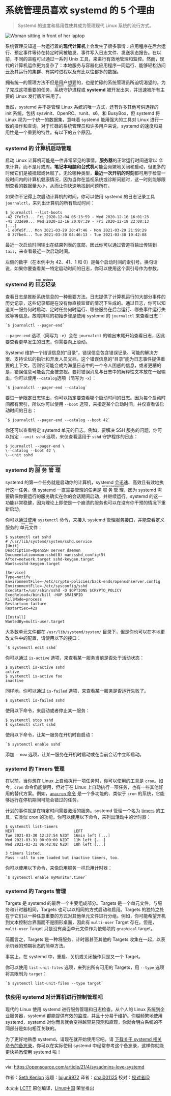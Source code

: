 [#]: subject: (5 reasons sysadmins love systemd)
[#]: via: (https://opensource.com/article/21/4/sysadmins-love-systemd)
[#]: author: (Seth Kenlon https://opensource.com/users/seth)
[#]: collector: (lujun9972)
[#]: translator: (chai001125)
[#]: reviewer: ( )
[#]: publisher: ( )
[#]: url: ( )

系统管理员喜欢 systemd 的 5 个理由
======

>Systemd 的速度和易用性使其成为管理现代 Linux 系统的流行方式。

![Woman sitting in front of her laptop][1]

系统管理员知道一台运行着的**现代计算机**上会发生了很多事情：应用程序在后台运行、预定事件等待在特定时间被触发、事件写入日志文件、发送状态报告。在以前，不同的进程可以通过一系列 Unix 工具，来进行有效地管理和监控。然而，现代的计算机运作更为复杂了：本地服务与容器化应用程序一同运行、能够轻松访问云及其运行的集群、有实时进程以及有比以往都多的数据。

拥有统一的管理方法不但是用户想要的，也是忙碌的系统管理员所迫切渴望的。为了完成这项重要的任务，<ruby>系统守护进程<rt> system daemon </rt></ruby> 或 **systemd** 被开发出来，并迅速被所有主要的 Linux 发行版所采用了。

当然，systemd 并不是管理 Linux 系统的唯一方式，还有许多其他可供选择的 init 系统，包括 sysvinit、OpenRC、runit、s6，和 BusyBox，但 systemd 将 Linux 视为一个统一的数据集，意味着 systemd 能用强大的工具对 Linux 进行一致的操作和查询。对于忙碌的系统管理员和许多用户来说，systemd 的速度和易用性是一个重要的特性。有以下的五个原因。

### systemd 的 <ruby>计算机启动管理<rt> Boot management </rt></ruby>

启动 Linux 计算机可能是一件非常罕见的事情。**服务器**的正常运行时间通常以 _年_ 来计算，而不是月或周。**笔记本电脑和台式机**可能会频繁地关闭和启动，但更多的时候它们是被挂起或休眠了。无论哪种类型，**最近一次开机的时刻**都可用于检查一段时间内的计算机健康情况，因为当你在监视系统或诊断问题时，这一时刻能够限制查看的数据量大小，从而让你快速地找到问题所在。

如果你不记得上次启动计算机的时间，你可以使用 systemd 的日志记录工具 `journalctl`，来列出计算机的所有启动时间：

```
$ journalctl --list-boots
-42 7fe7c3... Fri 2020-12-04 05:13:59 - Wed 2020-12-16 16:01:23
-41 332e99... Wed 2020-12-16 20:07:39 - Fri 2020-12-18 22:08:13
[...]
-1 e0fe5f... Mon 2021-03-29 20:47:46 - Mon 2021-03-29 21:59:29
 0 37fbe4... Tue 2021-03-30 04:46:13 - Tue 2021-03-30 10:42:08
```

最近一次启动时间输出在结果列表的底部，因此你可以通过管道将输出传输到 `tail`，来查看最近一次启动时间。

左侧的数字（在本例中为 42、41、1 和 0）是每个启动时间的索引号。换句话说，如果你要查看某一特定启动时间的日志，你可以使用这个索引号作为参数。

### systemd 的 <ruby>日志记录<rt> Log reviews </rt></ruby>

查看日志是推断系统信息的一种重要方法。日志提供了计算机运行的大部分事件的历史记录，这些记录都是在没有你直接监督的情况下生成的。通过日志，你可以知道某一服务何时启动、定时任务何时运行、哪些服务在后台运行、哪些事件运行失败等等信息。故障排除的初始步骤是使用 systemd 的 `journalctl` 来查看日志：

```
`$ journalctl --pager-end`
```

`--pager-end` 选项（简写为 `-e`）会在 `journalctl` 的输出末尾开始查看日志，因此要查看更早发生的日志，你需要向上滚动。

Systemd 维护一个错误信息的“目录”，错误信息包含错误记录、可能的解决方案、支持论坛的指针和开发人员文档。这个错误信息的“目录”能为日志事件提供重要的上下文，否则它可能会成为海量日志中的一个令人困惑的信息，或者更糟的是，错误信息可能会完全被忽视。要将错误消息与日志中的解释性文本放在一起输出，你可以使用`--catalog`选项（简写为 `-x`）：

```
`$ journalctl --pager-end --catalog`
```

要进一步限定日志输出，你可以指定要查看哪个启动时间的日志。因为每个启动时间都有索引，所以你可以使用 `--boot` 选项，来指定某个启动时间，并仅查看该启动时间的日志：

```
`$ journalctl --pager-end --catalog --boot 42`
```

你还可以查看特定 systemd 单元的日志。例如，要解决 SSH 服务的问题，你可以指定 `--unit sshd` 选项，来仅查看适用于 `sshd` 守护程序的日志：

```
$ journalctl --pager-end \
\--catalog --boot 42 \
\--unit sshd
```

### systemd 的 <ruby>服务管理<rt> Service management </rt></ruby>

systemd 的第一个任务就是启动你的计算机，systemd 会迅速、高效且有效地执行这一任务。但 systemd 一直需要管理的任务是 <ruby>服务管理<rt> service management </rt></ruby>，因为 systemd 需要确保你要运行的服务确实在你的会话期间启动，并继续运行。systemd 的这一功能非常稳健，因为理论上即使是一个崩溃的服务也可以在没有你干预的情况下重新启动。

你可以通过使用 `systemctl` 命令，来接入 systemd 管理服务接口，并能查看定义服务的 <ruby>单元文件<rt> unit files </rt></ruby>：

```
$ systemctl cat sshd
# /usr/lib/systemd/system/sshd.service
[Unit]
Description=OpenSSH server daemon
Documentation=man:sshd(8) man:sshd_config(5)
After=network.target sshd-keygen.target
Wants=sshd-keygen.target

[Service]
Type=notify
EnvironmentFile=-/etc/crypto-policies/back-ends/opensshserver.config
EnvironmentFile=-/etc/sysconfig/sshd
ExecStart=/usr/sbin/sshd -D $OPTIONS $CRYPTO_POLICY
ExecReload=/bin/kill -HUP $MAINPID
KillMode=process
Restart=on-failure
RestartSec=42s

[Install]
WantedBy=multi-user.target
```

大多数单元文件都在 `/usr/lib/systemd/system/` 目录下，但是你也可以在本地更改文件中的配置，请使用以下的接口：

```
`$ systemctl edit sshd`
```

你可以通过 `is-active` 选项，来查看某一服务当前是否处于活动状态：

```
$ systemctl is-active sshd
active
$ systemctl is-active foo
inactive
```

同样地，你可以通过 `is-failed` 选项，来查看某一服务是否运行失败了。

```
$ systemctl is-failed sshd
```

使用以下命令，来启动或者停止某一服务：

```
$ systemctl stop sshd
$ systemctl start sshd
```

使用以下命令，让某一服务在开机时自启动：

```
`$ systemctl enable sshd`
```

添加 `--now` 选项，让某一服务在开机时启动或在当前会话中立即启动。

### systemd 的 Timers 管理

在以前，当你想在 Linux 上自动执行一项任务时，你可以使用的工具是 `cron`。如今，`cron` 命令仍能使用，但对于在 Linux 上自动执行一项任务，也有一些其他好用的替代方案。例如，[`anacron` 命令][2] 是一个多功能的、类似于 `cron` 的系统，它能够运行在停机期间可能会错过的任务。

计划的事件就是在特定时间需要激活的服务。systemd 管理一个名为 [timers][3] 的工具，它类似 cron 的功能。你可以使用以下命令，来列出活动中的计时器：

```
$ systemctl list-timers
NEXT                          LEFT      
Tue 2021-03-30 12:37:54 NZDT  16min left [...]
Wed 2021-03-31 00:00:00 NZDT  11h left [...]
Wed 2021-03-31 06:42:02 NZDT  18h left [...]

3 timers listed.
Pass --all to see loaded but inactive timers, too.
```

你可以使用以下命令，来像启用服务一样启用计时器：

```
`$ systemctl enable myMonitor.timer`
```

### systemd 的 Targets 管理

Targets 是 systemd 的最后一个主要组成部分。Targets 是一个单元文件，与服务和计时器相同，Targets 也可以以相同的方式启动和启用。Targets 的独特之处在于它们以一种任意重要的方式对其他单元文件进行分组。例如，你可能希望开机到文本控制台界面而不是图形桌面，因此有 `multi-user` Target 存在。但是，`multi-user` Target 只是没有桌面单元文件作为依赖项的 `graphical` target。

简而言之，Targets 是一种将服务、计时器甚至其他的 Targets 收集在一起，以表示机器的预期状态的简单方法。

事实上，在 systemd 中，重启、关机或关闭操作只是又一个 Target。

你可以使用 `list-unit-files` 选项，来列出所有可用的 Targets，用 `--type` 选项将其限制为 `target`：

```
`$ systemctl list-unit-files --type target`
```

### 快使用 systemd 对计算机进行控制管理吧

现代的 Linux 使用 systemd 进行服务管理和日志检查。从个人的 Linux 系统到企业服务器，systemd 都能提供有效的监控，并且十分易于维护。你越频繁地使用 systemd，systemd 对你而言就会变得越容易预测和直观，你就会明白系统的不同部分是如何相互关联的。

为了更好地熟悉 systemd，请现在就开始使用它吧。请 [下载关于 systemd 相关命令的备忘录][4]，你可以在实际使用 systemd 中经常参考这个备忘录，这样你就能更快熟悉使用 systemd 啦！

--------------------------------------------------------------------------------

via: https://opensource.com/article/21/4/sysadmins-love-systemd

作者：[Seth Kenlon][a]
选题：[lujun9972][b]
译者：[chai001125](https://github.com/chai001125)
校对：[校对者ID](https://github.com/校对者ID)

本文由 [LCTT](https://github.com/LCTT/TranslateProject) 原创编译，[Linux中国](https://linux.cn/) 荣誉推出

[a]: https://opensource.com/users/seth
[b]: https://github.com/lujun9972
[1]: https://opensource.com/sites/default/files/styles/image-full-size/public/lead-images/OSDC_women_computing_4.png?itok=VGZO8CxT (Woman sitting in front of her laptop)
[2]: https://opensource.com/article/21/2/linux-automation
[3]: https://opensource.com/article/20/7/systemd-timers
[4]: https://opensource.com/downloads/linux-systemd-cheat-sheet
